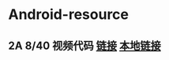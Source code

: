 # Android-resource
## 2A 8/40 视频代码 [链接](https://gist.github.com/anonymous/b335094aa30f5866f219) [本地链接](MainActivity.java)
